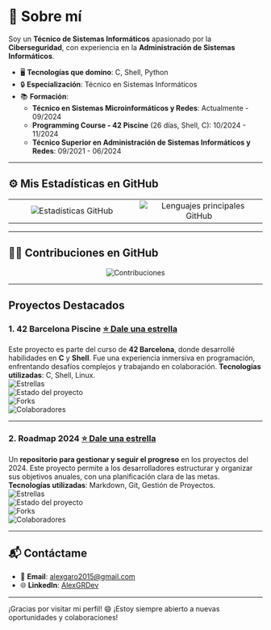 # 🚀 Sobre mí

Soy un **Técnico de Sistemas Informáticos** apasionado por la **Ciberseguridad**, con experiencia en la **Administración de Sistemas Informáticos**.

- 🖥️ **Tecnologías que domino**: C, Shell, Python
- 🔒 **Especialización**: Técnico en Sistemas Informáticos
- 📚 **Formación**:
  - **Técnico en Sistemas Microinformáticos y Redes**: Actualmente - 09/2024
  - **Programming Course - 42 Piscine** (26 días, Shell, C): 10/2024 - 11/2024
  - **Técnico Superior en Administración de Sistemas Informáticos y Redes**: 09/2021 - 06/2024

---

## ⚙️ Mis Estadísticas en GitHub

<div align="center">
  <table>
    <tr>
      <td style="width: 50%; text-align: center;">
        <img src="https://github-readme-stats.vercel.app/api?username=AlexGRDev&show_icons=true&theme=radical&include_all_commits=true&count_private=true&cache_seconds=1" alt="Estadísticas GitHub"/>
      </td>
      <td style="width: 50%; text-align: center;">
        <img src="https://github-readme-stats.vercel.app/api/top-langs/?username=AlexGRDev&layout=compact&langs_count=6&theme=radical&cache_seconds=1" alt="Lenguajes principales GitHub"/>
      </td>
    </tr>
  </table>
</div>

---

## 🧑‍💻 Contribuciones en GitHub

<p align="center">
  <img src="https://github-readme-streak-stats.herokuapp.com/?user=AlexGRDev&theme=radical&cache_seconds=1" alt="Contribuciones" />
</p>

---

## Proyectos Destacados

### 1. **42 Barcelona Piscine [⭐ Dale una estrella](https://github.com/AlexGRDev/42Barcelona_CPiscine)**  
Este proyecto es parte del curso de **42 Barcelona**, donde desarrollé habilidades en **C** y **Shell**. Fue una experiencia inmersiva en programación, enfrentando desafíos complejos y trabajando en colaboración. **Tecnologías utilizadas**: C, Shell, Linux.<br>
![Estrellas](https://img.shields.io/github/stars/AlexGRDev/42Barcelona_CPiscine?style=social&cache_seconds=1)  
![Estado del proyecto](https://img.shields.io/github/last-commit/AlexGRDev/42Barcelona_CPiscine?style=flat-square&color=brightgreen&cache_seconds=1)  
![Forks](https://img.shields.io/github/forks/AlexGRDev/42Barcelona_CPiscine?style=flat-square&color=blue&cache_seconds=1)  
![Colaboradores](https://img.shields.io/github/contributors/AlexGRDev/42Barcelona_CPiscine?style=flat-square&cache_seconds=1)

---

### 2. **Roadmap 2024 [⭐ Dale una estrella](https://github.com/AlexGRDev/roadmap-2024)**  
Un **repositorio para gestionar y seguir el progreso** en los proyectos del 2024. Este proyecto permite a los desarrolladores estructurar y organizar sus objetivos anuales, con una planificación clara de las metas. **Tecnologías utilizadas**: Markdown, Git, Gestión de Proyectos.<br>
![Estrellas](https://img.shields.io/github/stars/AlexGRDev/roadmap-2024?style=social&cache_seconds=1)  
![Estado del proyecto](https://img.shields.io/github/last-commit/AlexGRDev/roadmap-2024?style=flat-square&color=brightgreen&cache_seconds=1)  
![Forks](https://img.shields.io/github/forks/AlexGRDev/roadmap-2024?style=flat-square&color=blue&cache_seconds=1)  
![Colaboradores](https://img.shields.io/github/contributors/AlexGRDev/roadmap-2024?style=flat-square&cache_seconds=1)

---

## 📬 Contáctame

- 📧 **Email**: [alexgaro2015@gmail.com](mailto:alexgaro2015@gmail.com)
- 🌐 **LinkedIn**: [AlexGRDev](https://www.linkedin.com/in/alex-garcia-rodriguez-564287208/)

---

¡Gracias por visitar mi perfil! 😄 ¡Estoy siempre abierto a nuevas oportunidades y colaboraciones!
